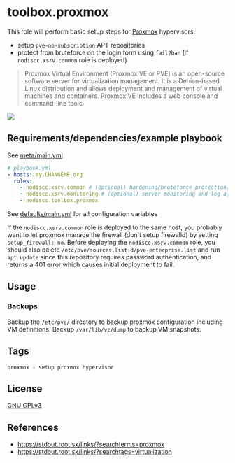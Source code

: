 # toolbox.proxmox

This role will perform basic setup steps for [Proxmox](hhttps://en.wikipedia.org/wiki/Proxmox_Virtual_Environment) hypervisors:
- setup `pve-no-subscription` APT repositories
- protect from bruteforce on the login form using `fail2ban` (if `nodiscc.xsrv.common` role is deployed)

> Proxmox Virtual Environment (Proxmox VE or PVE) is an open-source software server for virtualization management. It is a Debian-based Linux distribution and allows deployment and management of virtual machines and containers. Proxmox VE includes a web console and command-line tools.

[![](https://gitlab.com/nodiscc/toolbox/-/raw/master/DOC/SCREENSHOTS/7DYZfcC.png)](https://gitlab.com/nodiscc/toolbox/-/raw/master/DOC/SCREENSHOTS/7DYZfcC.png)


## Requirements/dependencies/example playbook

See [meta/main.yml](meta/main.yml)

```yaml
# playbook.yml
- hosts: my.CHANGEME.org
  roles:
    - nodiscc.xsrv.common # (optional) hardening/bruteforce protection/automatic security upgrades
    - nodiscc.xsrv.monitoring # (optional) server monitoring and log aggregation
    - nodiscc.toolbox.proxmox
```

See [defaults/main.yml](defaults/main.yml) for all configuration variables

If the `nodiscc.xsrv.common` role is deployed to the same host, you probably want to let proxmox manage the firewall (don't setup firewalld) by setting `setup_firewall: no`. Before deploying the `nodiscc.xsrv.common` role, you should also delete `/etc/pve/sources.list.d/pve-enterprise.list` and run `apt update` since this repository requires password authentication, and returns a 401 error which causes initial deployment to fail.

## Usage

### Backups

Backup the `/etc/pve/` directory to backup proxmox configuration including VM definitions. Backup `/var/lib/vz/dump` to backup VM snapshots.

## Tags

<!--BEGIN TAGS LIST-->
```
proxmox - setup proxmox hypervisor
```
<!--END TAGS LIST-->


## License

[GNU GPLv3](../../LICENSE)


## References

- https://stdout.root.sx/links/?searchterms=proxmox
- https://stdout.root.sx/links/?searchtags=virtualization
